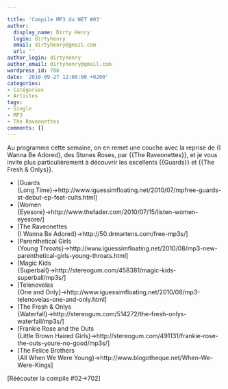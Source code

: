 ```yaml
---

title: 'Compile MP3 du NET #03'
author:
  display_name: Dirty Henry
  login: dirtyhenry
  email: dirtyhenry@gmail.com
  url: ''
author_login: dirtyhenry
author_email: dirtyhenry@gmail.com
wordpress_id: 706
date: '2010-09-27 12:00:00 +0200'
categories:
- Catégories
- Artistes
tags:
- Single
- MP3
- The Raveonettes
comments: []
---
```

Au programme cette semaine, on en remet une couche avec la reprise de {I Wanna Be Adored}, des Stones Roses, par {{The Raveonettes}}, et je vous invite plus particulièrement à découvrir les excellents {{Guards}} et {{The Fresh & Onlys}}.

<ul class="polaroids">

<li><div class="polaroid">
[<img390>Guards<br />{Long Time}->http://www.iguessimfloating.net/2010/07/mpfree-guards-st-debut-ep-feat-cults.html]
</div></li>

<li><div class="polaroid">
[<img391>Women<br />{Eyesore}->http://www.thefader.com/2010/07/15/listen-women-eyesore/]
</div></li>

<li><div class="polaroid">
[<img392>The Raveonettes<br />{I Wanna Be Adored}->http://50.drmartens.com/free-mp3s/]
</div></li>

<li><div class="polaroid">
[<img393>Parenthetical Girls<br />{Young Throats}->http://www.iguessimfloating.net/2010/08/mp3-new-parenthetical-girls-young-throats.html]
</div></li>

<li><div class="polaroid">
[<img395>Magic Kids<br />{Superball}->http://stereogum.com/458381/magic-kids-superball/mp3s/]
</div></li>

<li><div class="polaroid">
[<img396>Telenovelas<br />{One and Only}->http://www.iguessimfloating.net/2010/08/mp3-telenovelas-one-and-only.html]
</div></li>

<li><div class="polaroid">
[<img397>The Fresh & Onlys<br />{Waterfall}->http://stereogum.com/514272/the-fresh-onlys-waterfall/mp3s/]
</div></li>

<li><div class="polaroid">
[<img398>Frankie Rose and the Outs<br />{Little Brown Haired Girls}->http://stereogum.com/491131/frankie-rose-the-outs-youre-no-good/mp3s/]
</div></li>

<li><div class="polaroid">
[<img394>The Felice Brothers<br />{All When We Were Young}->http://www.blogotheque.net/When-We-Were-Kings]
</div></li>

</ul>

[Réécouter la compile #02->702]
